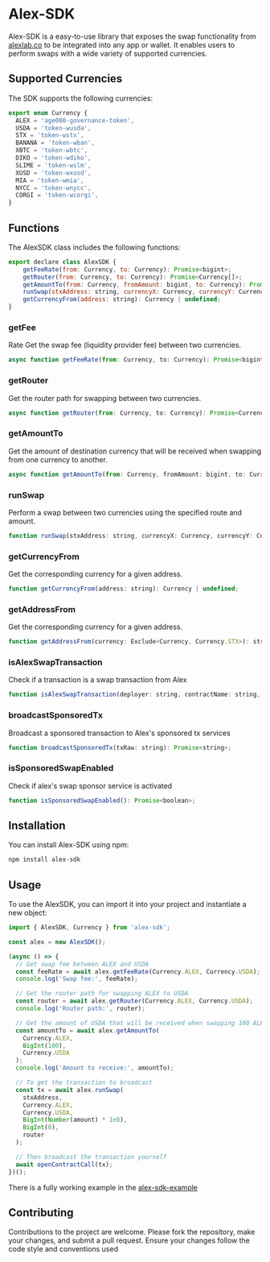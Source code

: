 # Alex-SDK

Alex-SDK is a easy-to-use library that exposes the swap functionality from [alexlab.co](https://app.alexlab.co/swap) to be integrated into any app or wallet. It enables users to perform swaps with a wide variety of supported currencies.

## Supported Currencies

The SDK supports the following currencies:

```javascript
export enum Currency {
  ALEX = 'age000-governance-token',
  USDA = 'token-wusda',
  STX = 'token-wstx',
  BANANA = 'token-wban',
  XBTC = 'token-wbtc',
  DIKO = 'token-wdiko',
  SLIME = 'token-wslm',
  XUSD = 'token-wxusd',
  MIA = 'token-wmia',
  NYCC = 'token-wnycc',
  CORGI = 'token-wcorgi',
}
```

## Functions

The AlexSDK class includes the following functions:

```javascript
export declare class AlexSDK {
    getFeeRate(from: Currency, to: Currency): Promise<bigint>;
    getRouter(from: Currency, to: Currency): Promise<Currency[]>;
    getAmountTo(from: Currency, fromAmount: bigint, to: Currency): Promise<bigint>;
    runSwap(stxAddress: string, currencyX: Currency, currencyY: Currency, fromAmount: bigint, minDy: bigint, router: Currency[]): TxToBroadCast;
    getCurrencyFrom(address: string): Currency | undefined;
}
```

### getFee
Rate
Get the swap fee (liquidity provider fee) between two currencies.

```javascript
async function getFeeRate(from: Currency, to: Currency): Promise<bigint>;
```

### getRouter

Get the router path for swapping between two currencies.

```javascript
async function getRouter(from: Currency, to: Currency): Promise<Currency[]>;
```

### getAmountTo

Get the amount of destination currency that will be received when swapping from one currency to another.

```javascript
async function getAmountTo(from: Currency, fromAmount: bigint, to: Currency): Promise<bigint>;
```

### runSwap

Perform a swap between two currencies using the specified route and amount.

```javascript
function runSwap(stxAddress: string, currencyX: Currency, currencyY: Currency, fromAmount: bigint, minDy: bigint, router: Currency[]): TxToBroadCast;
```

### getCurrencyFrom

Get the corresponding currency for a given address.

```javascript
function getCurrencyFrom(address: string): Currency | undefined;
```

### getAddressFrom

Get the corresponding currency for a given address.

```javascript
function getAddressFrom(currency: Exclude<Currency, Currency.STX>): string;
```

### isAlexSwapTransaction

Check if a transaction is a swap transaction from Alex
```javascript
function isAlexSwapTransaction(deployer: string, contractName: string, functionName: string): boolean;
```

### broadcastSponsoredTx

Broadcast a sponsored transaction to Alex's sponsored tx services
```javascript
function broadcastSponsoredTx(txRaw: string): Promise<string>;
````

### isSponsoredSwapEnabled

Check if alex's swap sponsor service is activated
```javascript
function isSponsoredSwapEnabled(): Promise<boolean>;
````

## Installation

You can install Alex-SDK using npm:

```bash
npm install alex-sdk
```

## Usage

To use the AlexSDK, you can import it into your project and instantiate a new object:

```javascript
import { AlexSDK, Currency } from 'alex-sdk';

const alex = new AlexSDK();

(async () => {
  // Get swap fee between ALEX and USDA
  const feeRate = await alex.getFeeRate(Currency.ALEX, Currency.USDA);
  console.log('Swap fee:', feeRate);

  // Get the router path for swapping ALEX to USDA
  const router = await alex.getRouter(Currency.ALEX, Currency.USDA);
  console.log('Router path:', router);

  // Get the amount of USDA that will be received when swapping 100 ALEX
  const amountTo = await alex.getAmountTo(
    Currency.ALEX,
    BigInt(100),
    Currency.USDA
  );
  console.log('Amount to receive:', amountTo);

  // To get the transaction to broadcast
  const tx = await alex.runSwap(
    stxAddress,
    Currency.ALEX,
    Currency.USDA,
    BigInt(Number(amount) * 1e8),
    BigInt(0),
    router
  );

  // Then broadcast the transaction yourself
  await openContractCall(tx);
})();
```

There is a fully working example in the [alex-sdk-example](https://github.com/alexgo-io/alex-sdk-example)

## Contributing

Contributions to the project are welcome. Please fork the repository, make your changes, and submit a pull request. Ensure your changes follow the code style and conventions used

